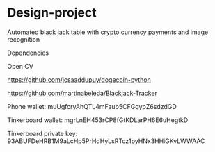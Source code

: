 # Design-project
Automated black jack table with crypto currency payments and image recognition

Dependencies

Open CV

https://github.com/jcsaaddupuy/dogecoin-python

https://github.com/martinabeleda/Blackjack-Tracker

Phone wallet: muUgfcryAhQTL4mFaub5CFGgypZ6sdzdGD

Tinkerboard wallet: mgrLnEH453rCP8fGtKDLarPH6E6uHegtkD

Tinkerboard private key: 93ABUFDeHRB1M9aLcHp5PrHdHyLsRTcz1pyHNx3HHiGKvLWWAAC 

